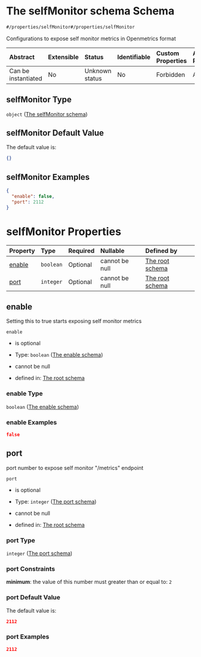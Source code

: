 # The selfMonitor schema Schema

```txt
#/properties/selfMonitor#/properties/selfMonitor
```

Configurations to expose self monitor metrics in Openmetrics format

| Abstract            | Extensible | Status         | Identifiable | Custom Properties | Additional Properties | Access Restrictions | Defined In                                                        |
| :------------------ | :--------- | :------------- | :----------- | :---------------- | :-------------------- | :------------------ | :---------------------------------------------------------------- |
| Can be instantiated | No         | Unknown status | No           | Forbidden         | Allowed               | none                | [values.schema.json\*](values.schema.json "open original schema") |

## selfMonitor Type

`object` ([The selfMonitor schema](values-properties-the-selfmonitor-schema.md))

## selfMonitor Default Value

The default value is:

```json
{}
```

## selfMonitor Examples

```json
{
  "enable": false,
  "port": 2112
}
```

# selfMonitor Properties

| Property          | Type      | Required | Nullable       | Defined by                                                                                                                                                                         |
| :---------------- | :-------- | :------- | :------------- | :--------------------------------------------------------------------------------------------------------------------------------------------------------------------------------- |
| [enable](#enable) | `boolean` | Optional | cannot be null | [The root schema](values-properties-the-selfmonitor-schema-properties-the-enable-schema.md "#/properties/selfMonitor/properties/enable#/properties/selfMonitor/properties/enable") |
| [port](#port)     | `integer` | Optional | cannot be null | [The root schema](values-properties-the-selfmonitor-schema-properties-the-port-schema.md "#/properties/selfMonitor/properties/port#/properties/selfMonitor/properties/port")       |

## enable

Setting this to true starts exposing self monitor metrics

`enable`

*   is optional

*   Type: `boolean` ([The enable schema](values-properties-the-selfmonitor-schema-properties-the-enable-schema.md))

*   cannot be null

*   defined in: [The root schema](values-properties-the-selfmonitor-schema-properties-the-enable-schema.md "#/properties/selfMonitor/properties/enable#/properties/selfMonitor/properties/enable")

### enable Type

`boolean` ([The enable schema](values-properties-the-selfmonitor-schema-properties-the-enable-schema.md))

### enable Examples

```json
false
```

## port

port number to expose self monitor "/metrics" endpoint

`port`

*   is optional

*   Type: `integer` ([The port schema](values-properties-the-selfmonitor-schema-properties-the-port-schema.md))

*   cannot be null

*   defined in: [The root schema](values-properties-the-selfmonitor-schema-properties-the-port-schema.md "#/properties/selfMonitor/properties/port#/properties/selfMonitor/properties/port")

### port Type

`integer` ([The port schema](values-properties-the-selfmonitor-schema-properties-the-port-schema.md))

### port Constraints

**minimum**: the value of this number must greater than or equal to: `2`

### port Default Value

The default value is:

```json
2112
```

### port Examples

```json
2112
```

